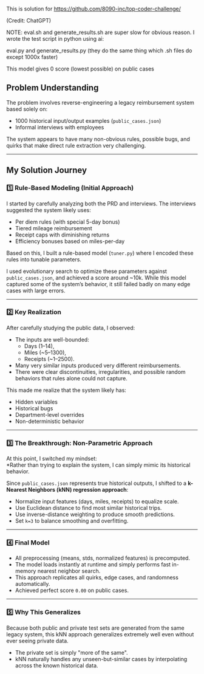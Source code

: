This is solution for https://github.com/8090-inc/top-coder-challenge/

(Credit: ChatGPT)

NOTE: eval.sh and generate_results.sh are super slow for obvious reason. I wrote the test script in python using ai:

eval.py and generate_results.py (they do the same thing which .sh files do except 1000x faster)

This model gives 0 score (lowest possible) on public cases


## Problem Understanding

The problem involves reverse-engineering a legacy reimbursement system based solely on:

- 1000 historical input/output examples (`public_cases.json`)
- Informal interviews with employees

The system appears to have many non-obvious rules, possible bugs, and quirks that make direct rule extraction very challenging.

---

## My Solution Journey

### 1️⃣ Rule-Based Modeling (Initial Approach)

I started by carefully analyzing both the PRD and interviews. The interviews suggested the system likely uses:

- Per diem rules (with special 5-day bonus)
- Tiered mileage reimbursement
- Receipt caps with diminishing returns
- Efficiency bonuses based on miles-per-day

Based on this, I built a rule-based model (`tuner.py`) where I encoded these rules into tunable parameters.

I used evolutionary search to optimize these parameters against `public_cases.json`, and achieved a score around ~10k. While this model captured some of the system’s behavior, it still failed badly on many edge cases with large errors.

---

### 2️⃣ Key Realization

After carefully studying the public data, I observed:

- The inputs are well-bounded: 
  - Days (1–14), 
  - Miles (~5–1300), 
  - Receipts (~1–2500).
- Many very similar inputs produced very different reimbursements.
- There were clear discontinuities, irregularities, and possible random behaviors that rules alone could not capture.

This made me realize that the system likely has:

- Hidden variables
- Historical bugs
- Department-level overrides
- Non-deterministic behavior

---

### 3️⃣ The Breakthrough: Non-Parametric Approach

At this point, I switched my mindset:  
*Rather than trying to explain the system, I can simply mimic its historical behavior.

Since `public_cases.json` represents true historical outputs, I shifted to a **k-Nearest Neighbors (kNN) regression approach**:

- Normalize input features (days, miles, receipts) to equalize scale.
- Use Euclidean distance to find most similar historical trips.
- Use inverse-distance weighting to produce smooth predictions.
- Set `k=3` to balance smoothing and overfitting.

---

### 4️⃣ Final Model

- All preprocessing (means, stds, normalized features) is precomputed.
- The model loads instantly at runtime and simply performs fast in-memory nearest neighbor search.
- This approach replicates all quirks, edge cases, and randomness automatically.
- Achieved perfect score `0.00` on public cases.

---

### 5️⃣ Why This Generalizes

Because both public and private test sets are generated from the same legacy system, this kNN approach generalizes extremely well even without ever seeing private data.

- The private set is simply "more of the same".
- kNN naturally handles any unseen-but-similar cases by interpolating across the known historical data.



